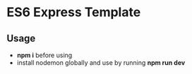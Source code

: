 # ES6 Express Template

## Usage

- **npm i** before using
- install nodemon globally and use by running **npm run dev**
